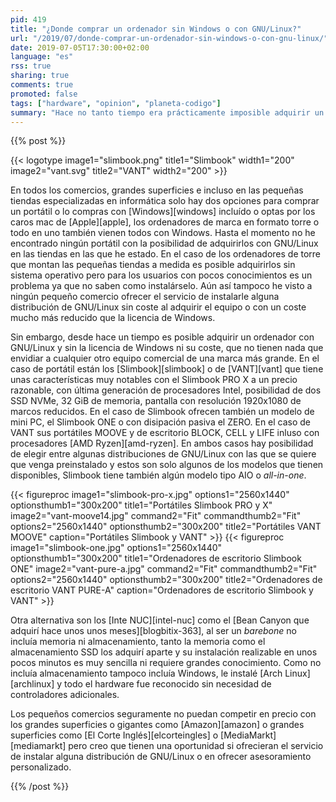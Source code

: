 ```yaml
---
pid: 419
title: "¿Donde comprar un ordenador sin Windows o con GNU/Linux?"
url: "/2019/07/donde-comprar-un-ordenador-sin-windows-o-con-gnu-linux/"
date: 2019-07-05T17:30:00+02:00
language: "es"
rss: true
sharing: true
comments: true
promoted: false
tags: ["hardware", "opinion", "planeta-codigo"]
summary: "Hace no tanto tiempo era prácticamente imposible adquirir un equipo sin Windows preinstalado y salvo algunas excepciones en muchos comercios solo incluyen equipos con Windows o macOS. Pero a día hoy si alguien quiere comprar un equipo sin Windows para instalarle GNU/Linux hay varias posibilidades."
---
```


{{% post %}}

{{< logotype image1="slimbook.png" title1="Slimbook" width1="200" image2="vant.svg" title2="VANT" width2="200" >}}

En todos los comercios, grandes superficies e incluso en las pequeñas tiendas especializadas en informática solo hay dos opciones para comprar un portátil o lo compras con [Windows][windows] incluído o optas por los caros mac de [Apple][apple], los ordenadores de marca en formato torre o todo en uno también vienen todos con Windows. Hasta el momento no he encontrado ningún portátil con la posibilidad de adquirirlos con GNU/Linux en las tiendas en las que he estado. En el caso de los ordenadores de torre que montan las pequeñas tiendas a medida es posible adquirirlos sin sistema operativo pero para los usuarios con pocos conocimientos es un problema ya que no saben como instalárselo. Aún así tampoco he visto a ningún pequeño comercio ofrecer el servicio de instalarle alguna distribución de GNU/Linux sin coste al adquirir el equipo o con un coste mucho más reducido que la licencia de Windows.

Sin embargo, desde hace un tiempo es posible adquirir un ordenador con GNU/Linux y sin la licencia de Windows ni su coste, que no tienen nada que envidiar a cualquier otro equipo comercial de una marca más grande. En el caso de portátil están los [Slimbook][slimbook] o de [VANT][vant] que tiene unas características muy notables con el Slimbook PRO X a un precio razonable, con última generación de procesadores Intel, posibilidad de dos SSD NVMe, 32 GiB de memoria, pantalla con resolución 1920x1080 de marcos reducidos. En el caso de Slimbook ofrecen también un modelo de mini PC, el Slimbook ONE o con disipación pasiva el ZERO. En el caso de VANT sus portátiles MOOVE y de escritorio BLOCK, CELL y LIFE inluso con procesadores [AMD Ryzen][amd-ryzen]. En ambos casos hay posibilidad de elegir entre algunas distribuciones de GNU/Linux con las que se quiere que venga preinstalado y estos son solo algunos de los modelos que tienen disponibles, Slimbook tiene también algún modelo tipo AIO o _all-in-one_.

<div class="media">
    {{< figureproc
        image1="slimbook-pro-x.jpg" options1="2560x1440" optionsthumb1="300x200" title1="Portátiles Slimbook PRO y X"
        image2="vant-moove14.jpg" command2="Fit" commandthumb2="Fit" options2="2560x1440" optionsthumb2="300x200" title2="Portátiles VANT MOOVE"
        caption="Portátiles Slimbook y VANT" >}}
    {{< figureproc
        image1="slimbook-one.jpg" options1="2560x1440" optionsthumb1="300x200" title1="Ordenadores de escritorio Slimbook ONE"
        image2="vant-pure-a.jpg" command2="Fit" commandthumb2="Fit" options2="2560x1440" optionsthumb2="300x200" title2="Ordenadores de escritorio VANT PURE-A"
        caption="Ordenadores de escritorio Slimbook y VANT" >}}
</div>

Otra alternativa son los [Inte NUC][intel-nuc] como el [Bean Canyon que adquirí hace unos unos meses][blogbitix-363], al ser un _barebone_ no incluía memoria ni almacenamiento, tanto la memoria como el almacenamiento SSD los adquirí aparte y su instalación realizable en unos pocos minutos es muy sencilla ni requiere grandes conocimiento. Como no incluía almacenamiento tampoco incluía Windows, le instalé [Arch Linux][archlinux] y todo el hardware fue reconocido sin necesidad de controladores adicionales.

Los pequeños comercios seguramente no puedan competir en precio con los grandes superficies o gigantes como [Amazon][amazon] o grandes superficies como [El Corte Inglés][elcorteingles] o [MediaMarkt][mediamarkt] pero creo que tienen una oportunidad si ofrecieran el servicio de instalar alguna distribución de GNU/Linux o en ofrecer asesoramiento personalizado.

{{% /post %}}
